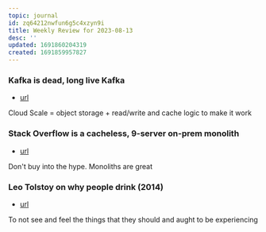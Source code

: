 ```yaml
---
topic: journal
id: zq64212nwfun6g5c4xzyn9i
title: Weekly Review for 2023-08-13
desc: ''
updated: 1691860204319
created: 1691859957827
---
```


### Kafka is dead, long live Kafka 
- [url](https://www.notion.so/Kafka-is-dead-long-live-Kafka-Hacker-News-27a693ec11ff4693869a293644ed8120?pvs=4)

Cloud Scale = object storage + read/write and cache logic to make it work

### Stack Overflow is a cacheless, 9-server on-prem monolith 
- [url](https://www.notion.so/Stack-Overflow-is-a-cacheless-9-server-on-prem-monolith-Hacker-News-eda7d9079bae4728808f3ed204f823e0?pvs=4)

Don't buy into the hype. Monoliths are great

### Leo Tolstoy on why people drink (2014) 
- [url](https://www.notion.so/Leo-Tolstoy-on-why-people-drink-2014-Hacker-News-d860c575870043c285765507e2e8c295?pvs=4)

To not see and feel the things that they should and aught to be experiencing
